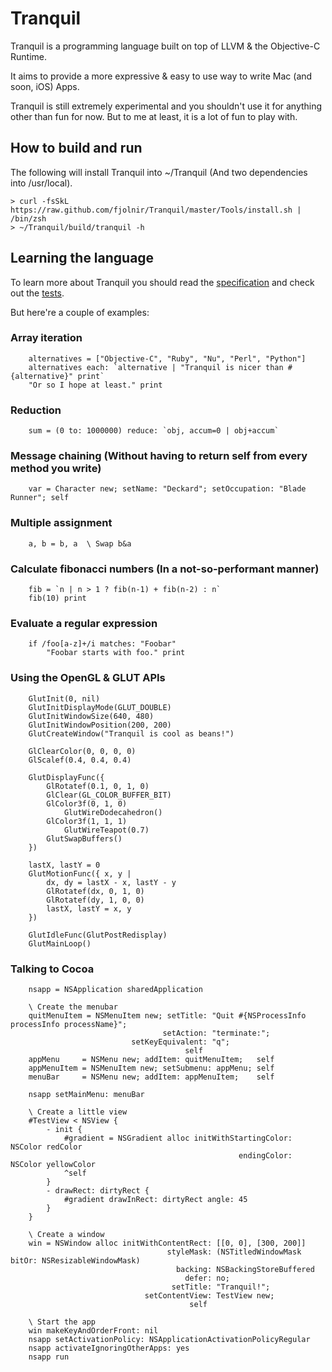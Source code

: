 # Tranquil

Tranquil is a programming language built on top of LLVM & the Objective-C Runtime.

It aims to provide a more expressive & easy to use way to write Mac (and soon, iOS) Apps.

Tranquil is still extremely experimental and you shouldn't use it for anything other than fun for now. But to me at least, it is a lot of fun to play with.

## How to build and run

The following will install Tranquil into ~/Tranquil (And two dependencies into /usr/local).

    > curl -fsSkL https://raw.github.com/fjolnir/Tranquil/master/Tools/install.sh | /bin/zsh
    > ~/Tranquil/build/tranquil -h

## Learning the language

To learn more about Tranquil you should read the [specification](https://github.com/fjolnir/Tranquil/blob/master/Docs/Tranquil%20Spec.md) and check out the [tests](https://github.com/fjolnir/Tranquil/blob/master/Tests).

But here're a couple of examples:

### Array iteration

```st
    alternatives = ["Objective-C", "Ruby", "Nu", "Perl", "Python"]
    alternatives each: `alternative | "Tranquil is nicer than #{alternative}" print`
    "Or so I hope at least." print
```

### Reduction

```st
    sum = (0 to: 1000000) reduce: `obj, accum=0 | obj+accum`
```

### Message chaining (Without having to return self from every method you write)

```st
    var = Character new; setName: "Deckard"; setOccupation: "Blade Runner"; self
```

### Multiple assignment

```st
    a, b = b, a  \ Swap b&a
```

### Calculate fibonacci numbers (In a not-so-performant manner)

```st
    fib = `n | n > 1 ? fib(n-1) + fib(n-2) : n`
    fib(10) print
```

### Evaluate a regular expression

```st
    if /foo[a-z]+/i matches: "Foobar"
        "Foobar starts with foo." print
```

### Using the OpenGL & GLUT APIs

```st
    GlutInit(0, nil)
    GlutInitDisplayMode(GLUT_DOUBLE)
    GlutInitWindowSize(640, 480)
    GlutInitWindowPosition(200, 200)
    GlutCreateWindow("Tranquil is cool as beans!")
    
    GlClearColor(0, 0, 0, 0)
    GlScalef(0.4, 0.4, 0.4)
    
    GlutDisplayFunc({
        GlRotatef(0.1, 0, 1, 0)
        GlClear(GL_COLOR_BUFFER_BIT)
        GlColor3f(0, 1, 0)
            GlutWireDodecahedron()
        GlColor3f(1, 1, 1)
            GlutWireTeapot(0.7)
        GlutSwapBuffers()
    })
    
    lastX, lastY = 0
    GlutMotionFunc({ x, y |
        dx, dy = lastX - x, lastY - y
        GlRotatef(dx, 0, 1, 0)
        GlRotatef(dy, 1, 0, 0)
        lastX, lastY = x, y
    })
    
    GlutIdleFunc(GlutPostRedisplay)
    GlutMainLoop()
```

### Talking to Cocoa

```st
	nsapp = NSApplication sharedApplication
	
	\ Create the menubar
	quitMenuItem = NSMenuItem new; setTitle: "Quit #{NSProcessInfo processInfo processName}";
	                              setAction: "terminate:";
	                       setKeyEquivalent: "q";
	                                   self
	appMenu     = NSMenu new; addItem: quitMenuItem;   self
	appMenuItem = NSMenuItem new; setSubmenu: appMenu; self
	menuBar     = NSMenu new; addItem: appMenuItem;    self
	
	nsapp setMainMenu: menuBar
	
	\ Create a little view
	#TestView < NSView {
	    - init {
	        #gradient = NSGradient alloc initWithStartingColor: NSColor redColor
	                                               endingColor: NSColor yellowColor
	        ^self
	    }
	    - drawRect: dirtyRect {
	        #gradient drawInRect: dirtyRect angle: 45
	    }
	}
		
	\ Create a window
	win = NSWindow alloc initWithContentRect: [[0, 0], [300, 200]]
	                               styleMask: (NSTitledWindowMask bitOr: NSResizableWindowMask)
	                                 backing: NSBackingStoreBuffered
	                                   defer: no;
	                                setTitle: "Tranquil!";
	                          setContentView: TestView new;
	                                    self
	
	\ Start the app
	win makeKeyAndOrderFront: nil
	nsapp setActivationPolicy: NSApplicationActivationPolicyRegular
	nsapp activateIgnoringOtherApps: yes
	nsapp run
```
